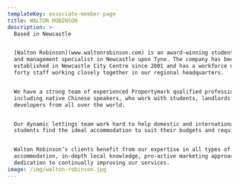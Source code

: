 ```yaml
---
templateKey: associate-member-page
title: WALTON ROBINSON
description: >-
  Based in Newcastle


  [Walton Robinson](www.waltonrobinson.com) is an award-winning student lettings
  and management specialist in Newcastle upon Tyne. The company has been
  established in Newcastle City Centre since 2001 and has a workforce of over
  forty staff working closely together in our regional headquarters.


  We have a strong team of experienced Propertymark qualified professionals,
  including native Chinese speakers, who work with students, landlords and
  developers from all over the world.


  Our dynamic lettings team work hard to help domestic and international
  students find the ideal accommodation to suit their budgets and requirements. 


  Walton Robinson’s clients benefit from our expertise in all types of student
  accommodation, in-depth local knowledge, pro-active marketing approach and
  dedication to continually improving our services.
image: /img/walton-robinson.jpg
---
```


